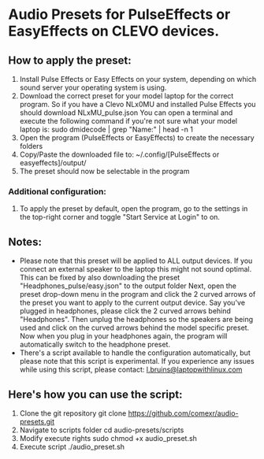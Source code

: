 # Audio Presets for PulseEffects or EasyEffects on CLEVO devices.

## How to apply the preset:

1. Install Pulse Effects or Easy Effects on your system, depending on which sound server your operating system is using.
2. Download the correct preset for your model laptop for the correct program.
   So if you have a Clevo NLx0MU and installed Pulse Effects you should download NLxMU_pulse.json
   You can open a terminal and execute the following command if you're not sure what your model laptop is:
    sudo dmidecode | grep "Name:" | head -n 1
3. Open the program (PulseEffects or EasyEffects) to create the necessary folders
4. Copy/Paste the downloaded file to: ~/.config/[PulseEffects or easyeffects]/output/
5. The preset should now be selectable in the program
    
### Additional configuration:

1. To apply the preset by default, open the program, go to the settings in the top-right corner 
       and toggle "Start Service at Login" to on.

## Notes:

- Please note that this preset will be applied to ALL output devices. If you connect an 
  external speaker to the laptop this might not sound optimal. This can be fixed by also 
  downloading the preset "Headphones_pulse/easy.json" to the output folder
  Next, open the preset drop-down menu in the program and click the 2 curved arrows of the 
  preset you want to apply to the current output device. Say you've plugged in headphones, 
  please click the 2 curved arrows behind "Headphones". Then unplug the headphones so the speakers are 
  being used and click on the curved arrows behind the model specific preset. Now when you plug in your 
  headphones again, the program will automatically switch to the headphone preset.
- There's a script available to handle the configuration automatically, but please note that 
  this script is experimental. If you experience any issues while using this script, 
  please contact: l.bruins@laptopwithlinux.com
      
 ## Here's how you can use the script:
 1. Clone the git repository
    git clone https://github.com/comexr/audio-presets.git
 2. Navigate to scripts folder
    cd audio-presets/scripts
 3. Modify execute rights
    sudo chmod +x audio_preset.sh
 4. Execute script
    ./audio_preset.sh

